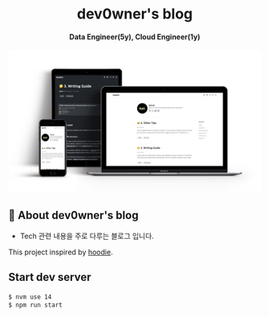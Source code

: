 <h1 align="center">
    dev0wner's blog
</h1>

<h4 align="center">
  Data Engineer(5y), Cloud Engineer(1y)
</h4>

![](mockup.png)

## 🚀 About dev0wner's blog

- Tech 관련 내용을 주로 다루는 블로그 입니다.

This project inspired by [hoodie](https://github.com/devHudi/gatsby-starter-hoodie).


## Start dev server

```
$ nvm use 14 
$ npm run start
```

